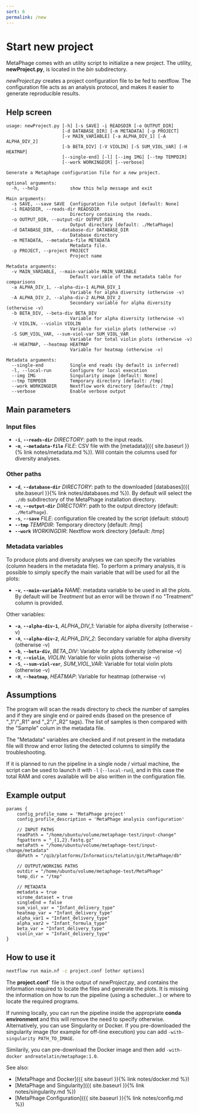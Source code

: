 ```yaml
---
sort: 6
permalink: /new
---
```


# Start new project

MetaPhage comes with an utility script to initialize a new project.
The utility, **newProject.py**, is located in the _bin_ subdirectory.

*newProject.py* creates a project configuration file to be fed to
nextflow. The configuration file acts as an analysis protocol, and makes
it easier to generate reproducible results.

## Help screen

```text
usage: newProject.py [-h] [-s SAVE] -i READSDIR [-o OUTPUT_DIR]
                     [-d DATABASE_DIR] [-m METADATA] [-p PROJECT]
                     [-v MAIN_VARIABLE] [-a ALPHA_DIV_1] [-A ALPHA_DIV_2]
                     [-b BETA_DIV] [-V VIOLIN] [-S SUM_VIOL_VAR] [-H HEATMAP]
                     [--single-end] [-l] [--img IMG] [--tmp TEMPDIR]
                     [--work WORKINGDIR] [--verbose]

Generate a Metaphage configuration file for a new project.

optional arguments:
  -h, --help            show this help message and exit

Main arguments:
  -s SAVE, --save SAVE  Configuration file output [default: None]
  -i READSDIR, --reads-dir READSDIR
                        Directory containing the reads.
  -o OUTPUT_DIR, --output-dir OUTPUT_DIR
                        Output directory [default: ./MetaPhage]
  -d DATABASE_DIR, --database-dir DATABASE_DIR
                        Database directory
  -m METADATA, --metadata-file METADATA
                        Metadata file.
  -p PROJECT, --project PROJECT
                        Project name

Metadata arguments:
  -v MAIN_VARIABLE, --main-variable MAIN_VARIABLE
                        Default variable of the metadata table for comparisons
  -a ALPHA_DIV_1, --alpha-div-1 ALPHA_DIV_1
                        Variable for alpha diversity (otherwise -v)
  -A ALPHA_DIV_2, --alpha-div-2 ALPHA_DIV_2
                        Secondary variable for alpha diversity (otherwise -v)
  -b BETA_DIV, --beta-div BETA_DIV
                        Variable for alpha diversity (otherwise -v)
  -V VIOLIN, --violin VIOLIN
                        Variable for violin plots (otherwise -v)
  -S SUM_VIOL_VAR, --sum-viol-var SUM_VIOL_VAR
                        Variable for total violin plots (otherwise -v)
  -H HEATMAP, --heatmap HEATMAP
                        Variable for heatmap (otherwise -v)

Metadata arguments:
  --single-end          Single end reads (by default is inferred)
  -l, --local-run       Configure for local execution
  --img IMG             Singularity image [default: None]
  --tmp TEMPDIR         Temporary directory [default: /tmp]
  --work WORKINGDIR     Nextflow work directory [default: /tmp]
  --verbose             Enable verbose output
```

## Main parameters

### Input files

* **`-i`**, **`--reads-dir`** _DIRECTORY_: path to the input reads. 
* **`-m`**, **`--metadata-file`** _FILE_: CSV file with the [metadata]({{ site.baseurl }}{% link notes/metadata.md %}). Will contain the columns used for diversity analyses.

### Other paths
* **`-d`**, **`--database-dir`** _DIRECTORY_: path to the downloaded [databases]({{ site.baseurl }}{% link notes/databases.md %}). By default will select the `./db` subdirectory of the MetaPhage installation directory.
* **`-o`**, **`--output-dir`** _DIRECTORY_: path to the output directory (default: `./MetaPhage`).
* **`-s`**, **`--save`** _FILE_: configuration file created by the script (default: stdout)
* **`--tmp`** _TEMPDIR_: Temporary directory [default: /tmp]
* **`--work`** _WORKINGDIR_: Nextflow work directory [default: /tmp]

### Metadata variables

To produce plots and diversity analyses we can specify the variables (column headers in the metadata file). To perform a primary analysis, it is possible to simply specify the main variable that will 
be used for all the plots:

* **`-v`**, **`--main-variable`** _NAME_: metadata variable to be used in all the plots. By default will be _Treatment_ but an error will be thrown if no "Treatment" column is provided.

Other variables:

* **`-a`**, **`--alpha-div-1`**, _ALPHA_DIV_1_: Variable for alpha diversity (otherwise -v)
* **`-A`**, **`--alpha-div-2`**, _ALPHA_DIV_2_: Secondary variable for alpha diversity (otherwise -v)
* **`-b`**, **`--beta-div`**, _BETA_DIV_:  Variable for alpha diversity (otherwise -v)
* **`-V`**, **`--violin`**, _VIOLIN_: Variable for violin plots (otherwise -v)
* **`-S`**, **`--sum-viol-var`**, _SUM_VIOL_VAR_: Variable for total violin plots (otherwise -v)
* **`-H`**, **`--heatmap`**, _HEATMAP_: Variable for heatmap (otherwise -v)


## Assumptions

The program will scan the reads directory to check the number of samples and if they are
single end or paired ends (based on the presence of "_1"/"_R1" and "_2"/"_R2" tags).
The list of samples is then compared with the "Sample" colum in the metadata file.

The "Metadata" variables are checked and if not present in the metadata file will throw and error
listing the detected columns to simplify the troubleshooting.

If it is planned to run the pipeline in a single node / virtual machine, the script can be used 
to launch it with `-l` (`--local-run`), and in this case the total RAM and cores available will be
also written in the configuration file.

## Example output

```text
params {    
    config_profile_name = 'MetaPhage project'    
    config_profile_description = 'MetaPhage analysis configuration'

    // INPUT PATHS    
    readPath = "/home/ubuntu/volume/metaphage-test/input-change"    
    fqpattern = "_{1,2}.fastq.gz"    
    metaPath = "/home/ubuntu/volume/metaphage-test/input-change/metadata"    
    dbPath = "/qib/platforms/Informatics/telatin/git/MetaPhage/db"

    // OUTPUT/WORKING PATHS    
    outdir = "/home/ubuntu/volume/metaphage-test/MetaPhage"    
    temp_dir = "/tmp"

    // METADATA     
    metadata = true    
    virome_dataset = true    
    singleEnd = false    
    sum_viol_var = "Infant_delivery_type"     
    heatmap_var = "Infant_delivery_type"     
    alpha_var1 = "Infant_delivery_type"     
    alpha_var2 = "Infant_formula_type"     
    beta_var = "Infant_delivery_type"     
    violin_var = "Infant_delivery_type" 
}
```

## How to use it

```bash
nextflow run main.nf -c project.conf [other options]
```

The **project.conf`** file is the output of _newProject.py_, and contains the
information required to locate the files and generate the plots.
It is missing the information on how to run the pipeline (using a scheduler...)
or where to locate the required programs.

If running locally, you can run the pipeline inside the appropriate **conda environment**
and this will remove the need to specify otherwise.
Alternatively, you can use Singularity or Docker. If you pre-downloaded the singularity
image (for example for off-line execution) you can add `-with-singularity PATH_TO_IMAGE`.

Similarily, you can pre-download the Docker image and then add 
`-with-docker andreatelatin/metaphage:1.0`.

See also:

* [MetaPhage and Docker]({{ site.baseurl }}{% link notes/docker.md %})
* [MetaPhage and Singularity]({{ site.baseurl }}{% link notes/singularity.md %})
* [MetaPhage Configuration]({{ site.baseurl }}{% link notes/config.md %})